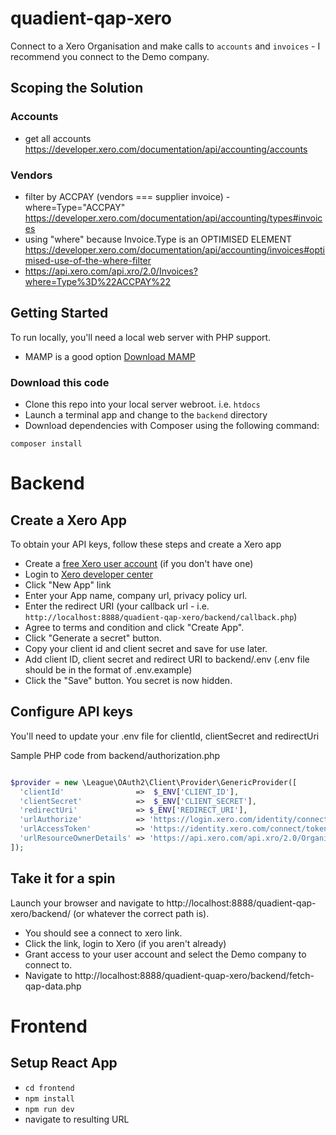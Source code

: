 # quadient-qap-xero

Connect to a Xero Organisation and make calls to `accounts` and `invoices` - I recommend you connect to the Demo company.

## Scoping the Solution

### Accounts

- get all accounts https://developer.xero.com/documentation/api/accounting/accounts

### Vendors

- filter by ACCPAY (vendors === supplier invoice) - where=Type="ACCPAY" https://developer.xero.com/documentation/api/accounting/types#invoices
- using "where" because Invoice.Type is an OPTIMISED ELEMENT https://developer.xero.com/documentation/api/accounting/invoices#optimised-use-of-the-where-filter
- https://api.xero.com/api.xro/2.0/Invoices?where=Type%3D%22ACCPAY%22

## Getting Started

To run locally, you'll need a local web server with PHP support.

- MAMP is a good option [Download MAMP](https://www.mamp.info/en/downloads/)

### Download this code

- Clone this repo into your local server webroot. i.e. `htdocs`
- Launch a terminal app and change to the `backend` directory
- Download dependencies with Composer using the following command:

```
composer install
```

# Backend

## Create a Xero App

To obtain your API keys, follow these steps and create a Xero app

- Create a [free Xero user account](https://www.xero.com/us/signup/api/) (if you don't have one)
- Login to [Xero developer center](https://developer.xero.com/app/manage)
- Click "New App" link
- Enter your App name, company url, privacy policy url.
- Enter the redirect URI (your callback url - i.e. `http://localhost:8888/quadient-qap-xero/backend/callback.php`)
- Agree to terms and condition and click "Create App".
- Click "Generate a secret" button.
- Copy your client id and client secret and save for use later.
- Add client ID, client secret and redirect URI to backend/.env (.env file should be in the format of .env.example)
- Click the "Save" button. You secret is now hidden.

## Configure API keys

You'll need to update your .env file for clientId, clientSecret and redirectUri

Sample PHP code from backend/authorization.php

```php

$provider = new \League\OAuth2\Client\Provider\GenericProvider([
  'clientId'                =>  $_ENV['CLIENT_ID'],
  'clientSecret'            =>  $_ENV['CLIENT_SECRET'],
  'redirectUri'             => $_ENV['REDIRECT_URI'],
  'urlAuthorize'            => 'https://login.xero.com/identity/connect/authorize',
  'urlAccessToken'          => 'https://identity.xero.com/connect/token',
  'urlResourceOwnerDetails' => 'https://api.xero.com/api.xro/2.0/Organisation'
]);

```

## Take it for a spin

Launch your browser and navigate to http://localhost:8888/quadient-qap-xero/backend/ (or whatever the correct path is).

- You should see a connect to xero link.
- Click the link, login to Xero (if you aren't already)
- Grant access to your user account and select the Demo company to connect to.
- Navigate to http://localhost:8888/quadient-quap-xero/backend/fetch-qap-data.php

# Frontend

## Setup React App

- `cd frontend`
- `npm install`
- `npm run dev`
- navigate to resulting URL
